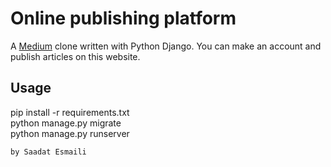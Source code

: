﻿# Online publishing platform
A [Medium](https://medium.com/) clone written with Python Django. You can make an account and publish articles on this website.

## Usage
pip install -r requirements.txt
<br>
python manage.py migrate 
<br>
python manage.py runserver
<br>

`by Saadat Esmaili`
